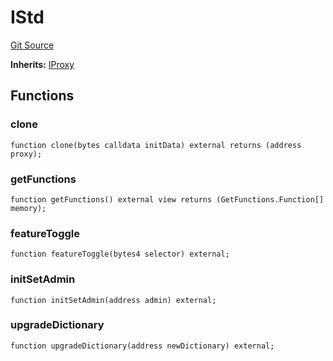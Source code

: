 # IStd
[Git Source](https://github.com/metacontract/mc/blob/main/src/std/interfaces/IStd.sol)

**Inherits:**
[IProxy](../../../../../../03-api/03-api-details/Flattened.sol/interface.IProxy.md)


## Functions
### clone


```solidity
function clone(bytes calldata initData) external returns (address proxy);
```

### getFunctions


```solidity
function getFunctions() external view returns (GetFunctions.Function[] memory);
```

### featureToggle


```solidity
function featureToggle(bytes4 selector) external;
```

### initSetAdmin


```solidity
function initSetAdmin(address admin) external;
```

### upgradeDictionary


```solidity
function upgradeDictionary(address newDictionary) external;
```

